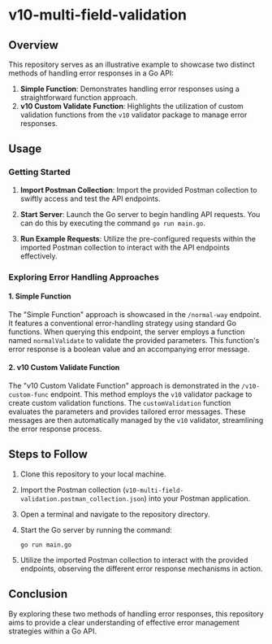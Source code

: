 # v10-multi-field-validation

## Overview
This repository serves as an illustrative example to showcase two distinct methods of handling error responses in a Go API:

1. **Simple Function**: Demonstrates handling error responses using a straightforward function approach.
2. **v10 Custom Validate Function**: Highlights the utilization of custom validation functions from the `v10` validator package to manage error responses.

## Usage

### Getting Started

1. **Import Postman Collection**: Import the provided Postman collection to swiftly access and test the API endpoints.

2. **Start Server**: Launch the Go server to begin handling API requests. You can do this by executing the command `go run main.go`.

3. **Run Example Requests**: Utilize the pre-configured requests within the imported Postman collection to interact with the API endpoints effectively.

### Exploring Error Handling Approaches

#### 1. Simple Function
The "Simple Function" approach is showcased in the `/normal-way` endpoint. It features a conventional error-handling strategy using standard Go functions. When querying this endpoint, the server employs a function named `normalValidate` to validate the provided parameters. This function's error response is a boolean value and an accompanying error message.

#### 2. v10 Custom Validate Function
The "v10 Custom Validate Function" approach is demonstrated in the `/v10-custom-func` endpoint. This method employs the `v10` validator package to create custom validation functions. The `customValidation` function evaluates the parameters and provides tailored error messages. These messages are then automatically managed by the `v10` validator, streamlining the error response process.

## Steps to Follow

1. Clone this repository to your local machine.

2. Import the Postman collection (`v10-multi-field-validation.postman_collection.json`) into your Postman application.

3. Open a terminal and navigate to the repository directory.

4. Start the Go server by running the command:
   ```
   go run main.go
   ```

5. Utilize the imported Postman collection to interact with the provided endpoints, observing the different error response mechanisms in action.

## Conclusion

By exploring these two methods of handling error responses, this repository aims to provide a clear understanding of effective error management strategies within a Go API.